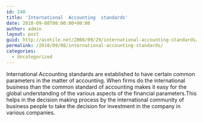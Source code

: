 ```yaml
---
id: 240
title: 'International  Accounting  standards'
date: 2010-09-08T00:00:00+00:00
author: admin
layout: post
guid: http://acetile.net/2008/09/29/international-accounting-standards/
permalink: /2010/09/08/international-accounting-standards/
categories:
  - Uncategorized
---
```

International Accounting standards are established to have certain common parameters in the matter of accounting. When firms do the international business than the common standard of accounting makes it easy for the global understanding of the various aspects of the financial parameters.This helps in the decision making process by the international community of business people to take the decision for investment in the company in various companies.